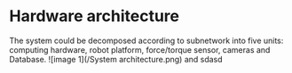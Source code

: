 # Hardware architecture
The system could be decomposed according to subnetwork into five units: computing hardware, robot platform, force/torque sensor, cameras and Database.
![image 1](/System architecture.png)
and sdasd
